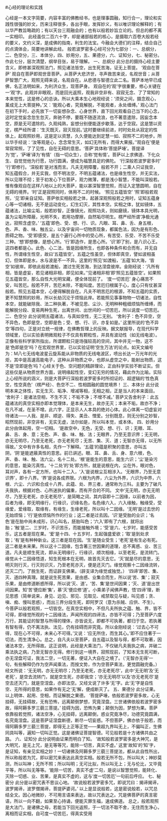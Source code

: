 #心经的理论和实践

心经是一本文字简要，内容丰富的佛教经书，也是理事圆融，知行合一，理论和实践性很强的妙文，历来注释很多，各出手眼，发挥妙义，有以唯识理论解释的；有以华严教旨略疏的；有以天台三观融会的；也有以般若妙旨立论的。但总的都不离一实相印。
此经虽仅二百六十字，却是诸部般若的核心，是摄取六百卷大般若经的要义，文约义深，是成佛的指南，利生的法宝。今融会大德们的注释，结合自己的点滴体会，简要地讲解此经。
般若波罗密多心经可分为七部分：一、总纲分，二、色空分，三、本体分，四、妙用分，五、果德分，六、证知分，七、秘密分。作此七分，层次清楚，纲举目张，易于理解。
一、总纲分
此分总的摄持心经主要含义，即修甚深观照法门，照见诸法皆空，出生死苦海，证无上菩提。
‘观自在菩萨’
观自在菩萨即观世音菩萨。从菩萨大悲济世，寻声救苦来说，名观世音；从菩萨智慧广大，观照无碍来说，名观自在。从悲德与智德立此二名。菩萨本地早已成佛，名正法明如来，为利济众生，现菩萨身。
观自在的‘观’字很重要，修心关键在一‘观’字。此观并非眼观，而是回光返照，观我非空非有、寂寂无念、了了常知的本来觉性，这是修心的总诀。所以大乘本生心地观经说：‘须臾之间，摄念观心，薰成无上大菩提种。’又：‘能观心者，究竟解脱，不能观者，永处缠缚。’
观心法门在初下手时，必先放下一切妄想杂念、心身世界，直下回光观看自己当下的心念，这时定觉妄念忽生忽灭，奔驰不停，要既不随逐流浪，也不著意遣除，因妄念本空，原是无可遣除的。久观纯熟，妄想分别便能逐步歇落，达于空寂。这是慧以资定，楞严经所谓：‘生灭既灭，寂灭现前。’这时要继续前进，时时处处从寂定的性体上，起观照妙用，这是定以资慧，久久便能达到定慧一如、寂照不二的地步。所以华手经说：‘汝等观是心，念念常生灭，如幻无所有，而得大果报。’‘观自在’便是常寂常照，了了见性，自在无碍的意思。‘菩萨’具体称‘菩提萨埵’。菩提译为‘觉’，‘萨埵’译为‘有情’（指一切众生），合称‘觉有情’。菩萨以上求佛道、下化众生、自觉觉他为行愿，功行圆满，便成为福慧具足的佛陀。
‘行深般若波罗密多时’
‘行’即修行。‘深般若’是对浅而言。凡夫无明障覆，般若不开；二乘人只证我空，知五蕴假合，并无实我，但不明法空，不明五蕴诸法，也是缘生性空，并无实法，所以见理不彻；至于初发心下位菩萨，观力微薄，都是浅小智慧，不能叫深般若。惟有像观自在这样八地以上的大菩萨，能以甚深智慧觉照，而证入定慧圆明，自在无碍的境界。‘时’正是寂照同时，体用不二的时候。
‘照见五蕴皆空’
‘照’即般若观照，‘见’即亲自证知。菩萨依实相般若之体，起甚深观照般若之用时，证知五蕴身心等一切诸相，无不是运动变化，幻生幻灭，其性本空。实相之体，犹如镜体，五蕴诸法，比喻尘垢，般若妙智，正像镜光，观照功夫，则如磨镜，镜体本具光明，虽为尘垢所障蔽，光明不失，若用功摩擦，自然垢尽明生。楞严经所谓‘净极光通达，寂照含虚空。’
‘五蕴’即色、受、想、行、识。凡眼、耳、鼻、舌、身五根，色、声、香、味、触五尘，以及宇宙间一切物质现象，都属色法，因为是有形色、质碍之物。‘受’即感受，是五个遍行心所中的受心所，有苦受、乐受、不苦不乐受三种。‘想’即想像，是想心所。‘行’即造作，是思心所。‘识’即了别，是八识心王。这四者都是心。此色、心二法，皆是因缘所生，也即各种条件和合而有，并无自性，所谓缘生性空，故曰‘五蕴皆空’。五蕴之性虽空，但体即真空，譬如波相虽幻，但体即是水，水与波是不一不异。这里的‘照见’如渡船，‘五蕴’如大海，‘皆空’如彼岸。即依此般若渡船，渡过生死苦海，到达涅盘彼岸。金刚经说：‘凡所有相，皆是虚妄，若见诸相非相，即见如来。’‘见诸相非相’即‘照见五蕴皆空’。如果照见五蕴皆空，那么自性大光明宝藏，便全体现前了。
‘度一切苦厄’
身心痛苦不安，叫苦厄。般若不开，苦厄未除，不能叫度。苦厄归根属于心，度心只有仗甚深般若。照见五蕴本空，心便得解脱自在。凡夫不明苦厄的根源，不知五蕴的实质，更不知慧照的妙用，所以长劫沉沦于烦恼此岸。若能照见事事物物一切诸法，自性本空，就能破除我、法二种执著，不被见思、尘沙、无明种种粗细烦恼所缠缚，而能解脱分段、变易两种生死，出离世间、出世间的一切苦厄，所以说度一切苦厄。
二、色空分
此分说明五蕴诸法，与真如空性，无二无别。
‘舍利子：色不异空，空不异色，色即是空，空即是色；受、想、行、识，亦复如是。’
这里所说的‘色不异空’等四句，正是对立统一规律，在佛教哲理上的反映。据文献报导，在现代科学领域里，已以实验表明微观粒子不仅具有颗粒性，并具有波动性（如无线电波）。正像有些科学家所指出，所谓颗粒只是场强较高的空间，其中并无一物，这不是‘色即是空’吗？在宏观世界里，已以实验证明‘空生万法’的论点。如天文编号为：M八七无线电波星云旋系能从非物质的无线电波区，喷出长达一万光年的光炬，其中是高速高能电子，这种从非物质之中，也即从虚空之中，能射出物质，这不是‘空即是色’吗？心经关于色、空问题的精辟理论，正由科学实验不断证实。但这些仅是从物质世界方面，说明缘起性空，变幻无穷的情况，藉此作为比喻。实际上心经所说的涵义，则是大菩萨行深般若波罗密多时所彻证的、超逻辑的‘性色真空，性空真色’（楞严经）、色空不二、性相圆融的圆觉境界！
三、本体分
此分说明本来之体性，实无生灭、垢净、增减等相，无相之相，正是当人的本来面目。
‘舍利子：是诸法空相，不生不灭；不垢不净；不增不减。’
菩萨又告舍利子：此五蕴诸法的真空实相亦即本觉理体，是本来无生，故亦无灭；本来不垢，故亦不净；在凡不减，在圣不增。此六字，正显示人人本具的绝对心体。此心体离一切虚妄对待诸法——人我、是非、顺逆、得失、美丑、憎爱。分别既息，则无分别之妙智，昭然现前，非空非有，无实无虚，法尔如是，所以叫本觉，或本体。
四、妙用分
此分由体起用，空一切相。
‘是故空中，无色，无受、想、行、识；无眼、耳、鼻、舌、身、意；无色、声、香、味、触、法；无眼界，乃至无意识界；无无明，亦无无明尽，乃至无老死，亦无老死尽；无苦、集、灭、道；无智亦无得，以无所得故。’
文中有许多名相，先作一下解释。‘五蕴’的蕴是积聚的意思，亦叫五阴，‘阴’是能遮蔽真性的意思。前已讲述。眼、耳、鼻、舌、身、意六根，色、声、香、味、触、法六尘，名十二处。‘根’是能生的意思，能生六识；‘尘’是染污的意思，能染污真性。‘十二处’的‘处’即方所，就是说根在内，尘在外，眼对色，耳对声，各有一定方所，也叫十二入，‘入’是说根尘互相涉入。‘无眼界，乃至无意识界’，即十八界。‘界’是说各成界限。六根为内界，六尘为外界，六识为中界，六根、六尘、六识和合成十八界。此蕴、处、界三者，通常称为三科。主要为了破凡夫我执，根据对色、心所迷执的偏重，而有开合的不同。
文中‘无无明，亦无无明尽，乃至无老死，亦无老死尽’，是简略之词，其内容即十二因缘，以前者为因，后者为缘，即无明缘行，行缘识，识缘名色，名色缘六入，六入缘触，触缘受，受缘爱，爱缘取，取缘有，有缘生，生缘老死，所以叫十二因缘。‘无明’是过去世的无始烦恼；‘行’是依烦恼所作的行业；这二者是过去因。‘识’是受胎的业识；‘名色’是在胎中尚未成形，识心叫名，胚胎叫色；‘六入’即有了六根，就将出胎；‘触’是二、三岁时，不识苦乐，而能接触外境；‘受’是六、七岁时，能感受苦乐，这五者是现在果。‘爱’是十四、十五岁时，生起强盛爱欲；‘取’是到处求取；‘有’是有种种新业。这三者是现在因。‘生’是随业受生；‘老死’是有生必有死。这二者是未来果。所以这十二因缘，包含著三世因果的道理，总不离惑、业、苦三道。凡夫是顺生死流，即从无明缘行，行缘识，顺次相缘，以至老死，是流转门。缘觉从十二因缘悟道，知生死根本在无明，故首先灭去它。‘灭’就是尽的意思，无明灭则行灭，行灭则识灭，乃至老死亦灭，便是还灭门。缘觉观察十二因缘流转，还灭二门，了脱生死，而证辟支佛果。（辟支译为缘觉或独觉。）
‘四谛’即苦、集、灭、道四种真理。就是说生死苦果，是由惑、业集合而生，所以说‘苦、集’；寂灭乐果，是由修道断惑所得，所以说‘灭、道’。‘苦、集’是世间因果；‘灭、道’是出世间因果。知‘苦’便应断‘集’，慕‘灭’便应修‘道’。小乘弟子闻佛声教，悟‘四谛’理，断见思惑（简单说来，身见、边见、邪见、见取见、戒禁取见与疑，叫见惑；贪、嗔、痴、慢叫思惑），而出三界分段生死，即阿罗汉（意为杀贼、应供、不生）。
今菩萨以般若观照，一切皆空。在真空实相中，不但凡夫所执之蕴、触、界，皆不可得，即缘觉所观的十二因缘法，声闻所观的四谛法，亦皆不可得；乃至菩萨六度万行，其能证的智慧与所得的理体，亦皆说无，即都不可执著，都归于空。若执著有智有得，仍不离法执、法见，仍有挂碍而非究竟。所以金刚经说：‘过去心不可得，现在心不可得，未来心不可得。’又说：‘应无所住，而生其心。’即不应住著于一切法，而生清净心。总之，自凡夫以至菩萨，自五蕴以及智与得，都不可取著，因诸法本空，无所得故。这正说明，此经是大乘法门，不仅破凡夫我执之病，并破二乘法执之病，乃至无智亦无得。修行到这一境界，寂照现前，了知本无生死可断，亦无涅盘可证，我法二空，一切无著，便证入大自在之境了。（‘无智亦无得’一句，有些解释仍作为空声闻乘法，而按文势，作为空菩萨乘法，更觉圆融完备。）
经文所说：‘无无明，亦无无明尽；乃至无老死，亦无老死尽’，此中‘无无明’及‘无老死’，是空去流转门，就是空生死，亦即我空；‘亦无无明尽’以及‘亦无老死尽’是空去还灭门，就是空涅盘，亦即法空。又经文说了许多‘无’字。此‘无’字是自性空、无所得的意思，如果作有无之‘无’解，便成断灭了。
五、果德分
此分证果。以上明体、起用、空相，而证解脱之果德。
‘菩提萨埵，依般若波罗密多故，心无挂碍，无挂碍故，无有恐怖，远离颠倒梦想，究竟涅盘。三世诸佛依般若波罗密多故，得阿耨多罗三藐三菩提。’
挂碍为因，恐怖为果；颠倒为因，梦想为果。菩萨依靠般若觉照，诸法空净，心无挂碍，远离颠倒，惑业究竟净尽，功德究竟圆满，名究竟涅盘。这是菩萨证涅盘断德，断尽一切妄惑。不但菩萨，佛亦依于般若，而得阿耨多罗三藐三菩提，即得无上正等正觉——果超九界叫无上，不偏叫正，生佛同具叫等，遍知一切叫正觉。这是诸佛证菩提智德。可见般若是十方诸佛共由之路。
六、证知分
此分说明由证果而明白了知。
‘故知般若波罗密多是大神咒，是大明咒，是无上咒，是无等等咒，能除一切苦，真实不虚。’
这里‘故知’的‘知’字，是证知，有亲见实相之妙！一切诸佛及阿耨多罗三藐三菩提法，都从此自性所出，所以称般若为咒，即以密咒来表达此真空实相。般若无所不包，所以叫大；神妙莫测，所以叫神；无所不照；所以叫明；无可比拟，所以叫无上；无与伦比，又毕竟平等，所以叫无等等。‘能除一切苦，真实不虚’二句，是说以智慧觉照，能转化、灭除一切惑、业、苦果，是真实不虚的，这与‘度一切苦厄’一句前后呼应。
七、秘密分
此分是以密咒表不思议心地。
‘故说般若波罗密多咒，即说咒曰：揭谛揭谛，波罗揭谛，波罗僧揭谛，菩提萨婆诃。’
以上是显说般若，这是密说般若，以咒总结全文。因心地微妙，不可用言语来表达，故以咒表达之。咒是佛菩萨的真言密语，所以一向不翻，如果至心持诵，便能灭罪生福，速成佛道。
总之，般若观照是大法门，是诸佛之母，若能当下回光返照，于一切法不取不舍，无住而生净心，离相而证实相，自可度一切苦厄，得真实受用